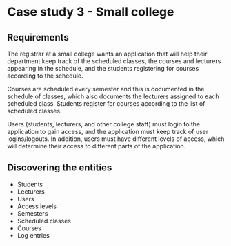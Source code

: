 # Case study 3 - Small college

## Requirements

The registrar at a small college wants an application that will help their department keep track of the scheduled classes, the courses and lecturers appearing in the schedule, and the students registering for courses according to the schedule. 

Courses are scheduled every semester and this is documented in the schedule of classes, which also documents the lecturers assigned to each scheduled class. Students register for courses according to the list of scheduled classes. 

Users (students, lecturers, and other college staff) must login to the application to gain access, and the application must keep track of user logins/logouts. In addition, users must have different levels of access, which will determine their access to different parts of the application.

## Discovering the entities

- Students
- Lecturers
- Users
- Access levels
- Semesters
- Scheduled classes
- Courses
- Log entries
